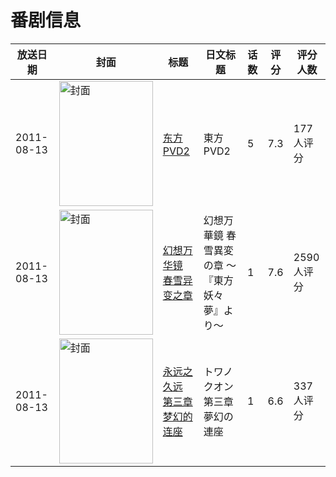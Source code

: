 # 番剧信息

|放送日期|封面|标题|日文标题|话数|评分|评分人数|
|---|---|---|---|---|---|---|
|2011-08-13|<img src="//lain.bgm.tv/pic/cover/c/5d/2c/21335_SNFv8.jpg" alt="封面" style="width:150px;height:200px;object-fit:cover;">|[东方PVD2](https://bangumi.tv/subject/21335)|東方PVD2|5|7.3|177人评分|
|2011-08-13|<img src="//lain.bgm.tv/pic/cover/c/c8/23/21942_YqbFM.jpg" alt="封面" style="width:150px;height:200px;object-fit:cover;">|[幻想万华镜 春雪异变之章](https://bangumi.tv/subject/21942)|幻想万華鏡 春雪異変の章 ～『東方妖々夢』より～|1|7.6|2590人评分|
|2011-08-13|<img src="//lain.bgm.tv/pic/cover/c/36/5c/47726_n00qO.jpg" alt="封面" style="width:150px;height:200px;object-fit:cover;">|[永远之久远 第三章 梦幻的连座](https://bangumi.tv/subject/47726)|トワノクオン 第三章 夢幻の連座|1|6.6|337人评分|
